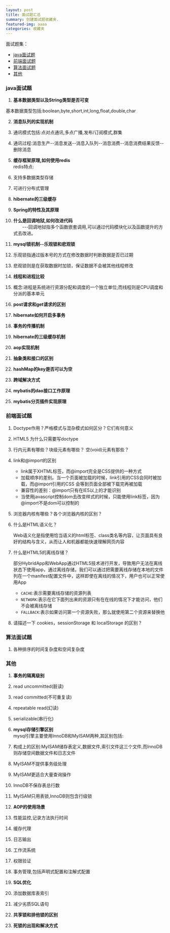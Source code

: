 ```yaml
---
layout: post
title: 面试题汇总
summary: 创建面试题收藏夹.
featured-img: aaaa
categories: 收藏夹
---
```


面试题集：

* [java面试题](#java面试题)
* [前端面试题](#前端面试题)
* [算法面试题](#算法面试题)
* [其他](#其他)

<h3 id="java面试题">java面试题</h3>

1. **基本数据类型以及String类型是否可变**

  基本数据类型包括:boolean,byte,short,int,long,float,double,char
  
  
2. **消息队列的实现机制**
  1. 通讯模式包括:点对点通讯,多点广播,发布/订阅模式,群集
  2. 通讯过程:消息生产--消息发送--消息入队列--消息消费--消息消费结果反馈--删除消息


3. **缓存框架原理,如何使用redis**<br>
  redis特点:
  1. 支持多数据类型存储
  2. 可进行分布式管理

4. **hibernate的三级缓存**
5. **Spring的特性及其原理**
6. **什么是回调地狱,如何改进代码**<br>
　　---回调地狱指多个函数嵌套调用,可以通过代码模块化以及函数提升的方式去改进。

7. **mysql锁机制--乐观锁和悲观锁**
  1. 乐观锁指通过版本号的方式在修改数据时判断数据是否已过期
  2. 悲观锁则是在获取数据时加锁，保证数据不会被其他线程修改


8. **线程和进程比较**
  1. 概念:进程是系统进行资源分配和调度的一个独立单位;而线程则是CPU调度和分派的基本单元

9. **post请求和get请求的区别**
10. **hibernate如何开启多事务**
11. **事务的传播机制**
12. **hibernate的三级缓存机制**
13. **aop实现机制**
14. **抽象类和接口的区别**
15. **hashMap的key是否可以为空**
16. **跨域解决方式**
17. **mybatis的dao接口工作原理**
18. **mybatis分页插件实现原理**

<h3 id="前端面试题">前端面试题</h3>

1. Doctype作用？严格模式与混杂模式如何区分？它们有何意义
2. HTML5 为什么只需要写doctype 
3. 行内元素有哪些？块级元素有哪些？ 空(void)元素有那些？
4. link和@import的区别
   * link属于XHTML标签，而@import完全是CSS提供的一种方式
   * 加载顺序的差别。当一个页面被加载的时候，link引用的CSS会同时被加载，而@import引用的CSS 会等到页面全部被下载完再被加载
   * 兼容性的差别：@import只有在IE5以上的才能识别
   * 当使用javascript控制dom去改变样式的时候，只能使用link标签，因为@import不是dom可以控制的

5. 浏览器内核有哪些？各个浏览器内核的区别？
6. 什么是HTML语义化？

   Web语义化是指使用恰当语义的html标签、class类名等内容，让页面具有良好的结构与含义，从而让人和机器都能快速理解网页内容
   
7. 什么是HTML5的离线存储？

   部分HybridApp和WebApp通过HTML5技术进行开发，导致用户无法在离线状态下使用app，通过离线存储，我们可以通过把需要离线存储在本地的文件列在一个manifest配置文件中，这样即使在离线的情况下，用户也可以正常使用App
   * `CACHE`:表示需要离线存储的资源列表
   * `NETWORK`:表示在它下面列出来的资源只有在在线的情况下才能访问，他们不会被离线存储
   * `FALLBACK`:表示如果访问第一个资源失败，那么就使用第二个资源来替换他

8. 请描述一下 cookies，sessionStorage 和 localStorage 的区别？

<h3 id="算法面试题">算法面试题</h3>

1. 各种排序的时间复杂度和空间复杂度

<h3 id="其他">其他</h3>

1. **事务的隔离级别**
  1. read uncommitted(脏读)
  2. read committed(不可重复读)
  3. repeatable read(幻读)
  4. serializable(串行化)


2. **mysql存储引擎区别**<br>
mysql引擎主要使用InnoDB和MyISAM两种,其区别包括:
  1. 构成上的区别:MyISAM储存表定义,数据文件,索引文件这三个文件,而InnoDB则存储空间数据文件和日志文件
  2. MyISAM不提供事务级处理
  3. MyISAM更适合大量查询操作
  4. InnoDB不保存表总行数
  5. MyISAM只用表锁,InnoDB则包含行级锁


3. **AOP的使用场景**
  1. 性能监控,记录方法执行时间
  2. 缓存代理
  3. 日志输出
  4. 工作流系统
  5. 权限验证
  6. 事务管理,包括声明式配置和注解式配置


4. **SQL优化**
  1. 添加数据库表索引
  2. 减少劣质SQL语句

5. **共享锁和排他锁的区别**
6. **死锁的出现和解决方式**